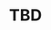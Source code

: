 ---
edition: neurips-19
type: keynote
time_start:
time_end:
title: TBD
speaker:
    name: Vivienne Sze
    affiliation: MIT
    avatar: sze.jpg
    url: http://www.rle.mit.edu/people/directory/vivienne-sze/
---